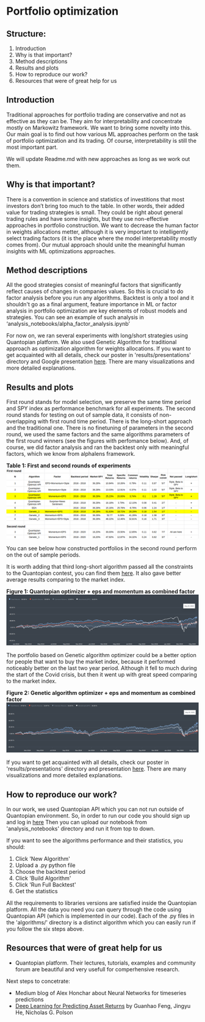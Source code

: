 # Portfolio optimization

## Structure:
1. Introduction
2. Why is that important?
3. Method descriptions
4. Results and plots
5. How to reproduce our work?
6. Resources that were of great help for us


## Introduction

Traditional approaches for portfolio trading are conservative and not as effective as they can be. They aim for interpretability and concentrate mostly on Markowitz framework. We want to bring some novelty into this. Our main goal is to find out how various ML approaches perform on the task of portfolio optimization and its trading. Of course, interpretability is still the most important part.

We will update Readme.md with new approaches as long as we work out them.

## Why is that important?

There is a convention in science and statistics of investitions that most investors don’t bring too much to the table. In other words, their added value for trading strategies is small. They could be right about general trading rules and have some insights, but they use non-effective approaches in portfolio construction. We want to decrease the human factor in weights allocations metter, although it is very important to intelligently select trading factors (it is the place where the model interpretability mostly comes from). Our mutual approach should unite the meaningful human insights with ML optimizations approaches.

## Method descriptions

All the good strategies consist of meaningful factors that significantly reflect causes of changes in companies values. So this is crucial to do factor analysis before you run any algorithms. Backtest is only a tool and it shouldn't go as a final argument, feature importance in ML or factor analysis in portfolio optimization are key elements of robust models and strategies. You can see an example of such analysis in ‘analysis_notebooks/alpha_factor_analysis.ipynb’

For now on, we ran several experiments with long/short strategies using Quantopian platform. We also used Genetic Algorithm for traditional approach as optimization algorithm for weights allocations. If you want to get acquainted with all details, check our poster in 'results/presentations' directory and Google presentation [here](https://docs.google.com/presentation/d/19knJVxAn4K7khZVep67Lgszupuyzt1Je9Mu0rliJmJ0/edit?usp=sharing). There are many visualizations and more detailed explanations.

## Results and plots

First round stands for model selection, we preserve the same time period and SPY index as performance benchmark for all experiments. The second round stands for testing on out of sample data, it consists of non-overlapping with first round time period. There is the long-short approach and the traditional one. There is no finetuning of parameters in the second round, we used the same factors and the same algorithms parameters of the first round winners (see the figures with perfomance below). And, of course, we did factor analysis and ran the backtest only with meaningful factors, which we know from alphalens framework.

**Table 1: First and second rounds of experiments**
![Results](https://github.com/adrianhryn/Portfolio-optimization/blob/master/results/results_table.png)

You can see below how constructed portfolios in the second round perform on the out of sample periods.

It is worth adding that third long-short algorithm passed all the constraints to the Quantopian contest, you can find them [here](https://www.quantopian.com/contest). It also gave better average results comparing to the market index.

**Figure 1: Quantopian optimizer + eps and momentum as combined factor**
![Figure 1](https://github.com/adrianhryn/Portfolio-optimization/blob/master/results/out_of_sample_plots/long_short_quantopian_api.png)

The portfolio based on Genetic algorithm optimizer could be a better option for people that want to buy the market index, because it performed noticeably better on the last two year period. Although it fell to much during the start of the Covid crisis, but then it went up with great speed comparing to the market index.

**Figure 2: Genetic algorithm optimizer + eps and momentum as combined factor**
![Figure 2](https://github.com/adrianhryn/Portfolio-optimization/blob/master/results/out_of_sample_plots/traditional_genetic.png)

If you want to get acquainted with all details, check our poster in 'results/presentations' directory and presentation [here](https://docs.google.com/presentation/d/19knJVxAn4K7khZVep67Lgszupuyzt1Je9Mu0rliJmJ0/edit?usp=sharing). There are many visualizations and more detailed explanations.

## How to reproduce our work?

In our work, we used Quantopian API which you can not run outside of Quantopian environment.
So, in order to run our code you should sign up and log in [here](https://www.quantopian.com/posts)
Then you can upload our notebook from 'analysis_notebooks' directory and run it from top to down.

If you want to see the algorithms performance and their statistics, you should:
1. Click 'New Algorithm'
2. Upload a .py python file
3. Choose the backtest period
4. Click 'Build Algorithm'
5. Click 'Run Full Backtest'
6. Get the statistics

All the requirements to libraries versions are satisfied inside the Quantopian platform.
All the data you need you can query through the code using Quantopian API (which is implemented in our code).
Each of the .py files in the 'algorithms/' directory is a distinct algorithm which you can easily run if you follow the six steps above.

## Resources that were of great help for us
- Quantopian platform. Their lectures, tutorials, examples and community forum are beautiful and very usefull for comperhensive research.

Next steps to concetrate:
- Medium blog of Alex Honchar about Neural Networks for timeseries predictions
- [Deep Learning for Predicting Asset Returns](https://arxiv.org/abs/1804.09314) by Guanhao Feng, Jingyu He, Nicholas G. Polson
